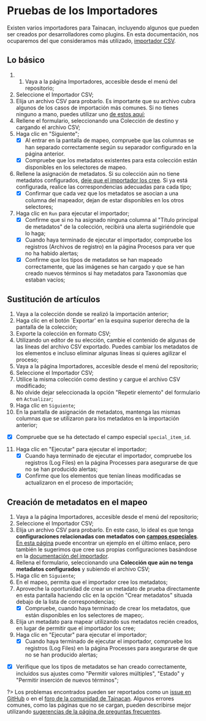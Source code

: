 # Pruebas de los Importadores

Existen varios importadores para Tainacan, incluyendo algunos que pueden ser creados por desarrolladores como plugins. En esta documentación, nos ocuparemos del que consideramos más utilizado, [importador CSV](/es-mx/importers.md#importer-csv-items).

## Lo básico

1. 1. Vaya a la página Importadores, accesible desde el menú del repositorio;
2. Seleccione el Importador CSV;
3. Elija un archivo CSV para probarlo. Es importante que su archivo cubra algunos de los casos de importación más comunes. Si no tienes ninguno a mano, puedes utilizar uno [de estos aquí](http://oficinas.tainacan.org/ ":ignorar");
4. Rellene el formulario, seleccionando una Colección de destino y cargando el archivo CSV;
5. Haga clic en "Siguiente";
   - [x] Al entrar en la pantalla de mapeo, compruebe que las columnas se han separado correctamente según su separador configurado en la página anterior.
   - [x] Compruebe que los metadatos existentes para esta colección están disponibles en los selectores de mapeo.
6. Rellene la asignación de metadatos. Si su colección aún no tiene metadatos configurados, [deje que el importador los cree](#creating-metadata-in-the-mapping). Si ya está configurada, realice las correspondencias adecuadas para cada tipo;
   - [x] Confirmar que cada vez que los metadatos se asocian a una columna del mapeador, dejan de estar disponibles en los otros selectores;
7. Haga clic en `Run` para ejecutar el importador;
   - [x] Confirme que si no ha asignado ninguna columna al "Título principal de metadatos" de la colección, recibirá una alerta sugiriéndole que lo haga;
   - [x] Cuando haya terminado de ejecutar el importador, compruebe los registros (Archivos de registro) en la página Procesos para ver que no ha habido alertas;
   - [x] Confirme que los tipos de metadatos se han mapeado correctamente, que las imágenes se han cargado y que se han creado nuevos términos si hay metadatos para Taxonomías que estaban vacíos;

## Sustitución de artículos

1. Vaya a la colección donde se realizó la importación anterior;
2. Haga clic en el botón `Exportar' en la esquina superior derecha de la pantalla de la colección;
3. Exporte la colección en formato CSV;
4. Utilizando un editor de su elección, cambie el contenido de algunas de las líneas del archivo CSV exportado. Puedes cambiar los metadatos de los elementos e incluso eliminar algunas líneas si quieres agilizar el proceso;
5. Vaya a la página Importadores, accesible desde el menú del repositorio;
6. Seleccione el Importador CSV;
7. Utilice la misma colección como destino y cargue el archivo CSV modificado;
8. No olvide dejar seleccionada la opción "Repetir elemento" del formulario en `Actualizar`;
9. Haga clic en `Siguiente`;
10. En la pantalla de asignación de metadatos, mantenga las mismas columnas que se utilizaron para los metadatos en la importación anterior;

- [x] Compruebe que se ha detectado el campo especial `special_item_id`.

11. Haga clic en "Ejecutar" para ejecutar el importador;
    - [x] Cuando haya terminado de ejecutar el importador, compruebe los registros (Log Files) en la página Processes para asegurarse de que no se han producido alertas;
    - [x] Confirme que los elementos que tenían líneas modificadas se actualizaron en el proceso de importación;

## Creación de metadatos en el mapeo

1. Vaya a la página Importadores, accesible desde el menú del repositorio;
2. Seleccione el Importador CSV;
3. Elija un archivo CSV para probarlo. En este caso, lo ideal es que tenga **configuraciones relacionadas con metadatos con [campos especiales](/es-mx/importers#special-columns)**. [En esta página](http://oficinas.tainacan.org/) puede encontrar un ejemplo en el último enlace, pero también le sugerimos que cree sus propias configuraciones basándose en la [documentación del importador](/es-mx/importers#create-metadata-automatically).
4. Rellena el formulario, seleccionando una **Colección que aún no tenga metadatos configurados** y subiendo el archivo CSV;
5. Haga clic en `Siguiente`;
6. En el mapeo, permita que el importador cree los metadatos;
7. Aproveche la oportunidad de crear un metadato de prueba directamente en esta pantalla haciendo clic en la opción "Crear metadatos" situada debajo de la lista de correspondencias;
   - [x] Compruebe, cuando haya terminado de crear los metadatos, que están disponibles en los selectores de mapeo;.
8. Elija un metadato para mapear utilizando sus metadatos recién creados, en lugar de permitir que el importador los cree;
9. Haga clic en "Ejecutar" para ejecutar el importador;
   - [x] Cuando haya terminado de ejecutar el importador, compruebe los registros (Log Files) en la página Processes para asegurarse de que no se han producido alertas;
- [x] Verifique que los tipos de metadatos se han creado correctamente, incluidos sus ajustes como "Permitir valores múltiples", "Estado" y "Permitir inserción de nuevos términos";

?> Los problemas encontrados pueden ser reportados como un [issue en GitHub](https://github.com/tainacan/tainacan/issues ":ignore") o en el [foro de la comunidad de Tainacan](https://tainacan.discourse.group ":ignore"). Algunos errores comunes, como las páginas que no se cargan, pueden describirse mejor utilizando [sugerencias de la página de preguntas frecuentes](/es-mx/faq.md#creo-que-encontré-un-error-qué-tengo-que-hacer).
